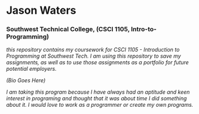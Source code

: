 # Jason Waters
### Southwest Technical College, (CSCI 1105, Intro-to-Programming)

_this repository contains my coursework for CSCI 1105 - Introduction to Programming at Southwest Tech. I am using this repository to save my assignments, as well as to use those assignments as a portfolio for future potential employers._

*(Bio Goes Here)*

_I am taking this program because I have always had an aptitude and keen interest in programing and thought that it was about time I did something about it. 
I would love to work as a programmer or create my own programs._
